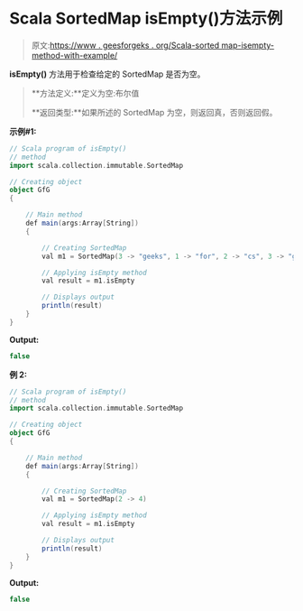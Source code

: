 # Scala SortedMap isEmpty()方法示例

> 原文:[https://www . geesforgeks . org/Scala-sorted map-isempty-method-with-example/](https://www.geeksforgeeks.org/scala-sortedmap-isempty-method-with-example/)

**isEmpty()** 方法用于检查给定的 SortedMap 是否为空。

> **方法定义:**定义为空:布尔值
> 
> **返回类型:**如果所述的 SortedMap 为空，则返回真，否则返回假。

**示例#1:**

```scala
// Scala program of isEmpty()
// method
import scala.collection.immutable.SortedMap

// Creating object
object GfG
{ 

    // Main method
    def main(args:Array[String])
    {

        // Creating SortedMap
        val m1 = SortedMap(3 -> "geeks", 1 -> "for", 2 -> "cs", 3 -> "geeks")

        // Applying isEmpty method 
        val result = m1.isEmpty

        // Displays output
        println(result)
    }
}
```

**Output:**

```scala
false

```

**例 2:**

```scala
// Scala program of isEmpty()
// method
import scala.collection.immutable.SortedMap

// Creating object
object GfG
{ 

    // Main method
    def main(args:Array[String])
    {

        // Creating SortedMap
        val m1 = SortedMap(2 -> 4)

        // Applying isEmpty method 
        val result = m1.isEmpty

        // Displays output
        println(result)
    }
}
```

**Output:**

```scala
false

```